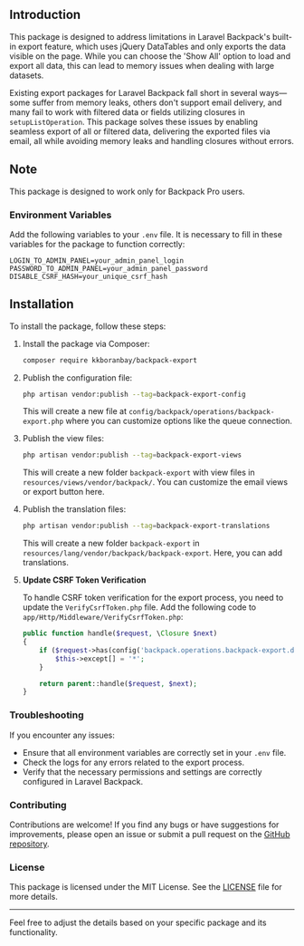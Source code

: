 ## Introduction

This package is designed to address limitations in Laravel Backpack's built-in export feature, which uses jQuery DataTables and only exports the data visible on the page. While you can choose the 'Show All' option to load and export all data, this can lead to memory issues when dealing with large datasets.

Existing export packages for Laravel Backpack fall short in several ways—some suffer from memory leaks, others don't support email delivery, and many fail to work with filtered data or fields utilizing closures in `setupListOperation`. This package solves these issues by enabling seamless export of all or filtered data, delivering the exported files via email, all while avoiding memory leaks and handling closures without errors.

## Note

This package is designed to work only for Backpack Pro users.

### Environment Variables

Add the following variables to your `.env` file. It is necessary to fill in these variables for the package to function correctly:

```env
LOGIN_TO_ADMIN_PANEL=your_admin_panel_login
PASSWORD_TO_ADMIN_PANEL=your_admin_panel_password
DISABLE_CSRF_HASH=your_unique_csrf_hash
```

## Installation

To install the package, follow these steps:

1. Install the package via Composer:

    ```bash
    composer require kkboranbay/backpack-export
    ```

2. Publish the configuration file:

    ```bash
    php artisan vendor:publish --tag=backpack-export-config
    ```

    This will create a new file at `config/backpack/operations/backpack-export.php` where you can customize options like the queue connection.

3. Publish the view files:

    ```bash
    php artisan vendor:publish --tag=backpack-export-views
    ```

    This will create a new folder `backpack-export` with view files in `resources/views/vendor/backpack/`. You can customize the email views or export button here.

4. Publish the translation files:

    ```bash
    php artisan vendor:publish --tag=backpack-export-translations
    ```

    This will create a new folder `backpack-export` in `resources/lang/vendor/backpack/backpack-export`. Here, you can add translations.

5. **Update CSRF Token Verification**

   To handle CSRF token verification for the export process, you need to update the `VerifyCsrfToken.php` file. Add the following code to `app/Http/Middleware/VerifyCsrfToken.php`:

    ```php
    public function handle($request, \Closure $next)
    {
        if ($request->has(config('backpack.operations.backpack-export.disableCSRFhash'))) {
            $this->except[] = '*';
        }

        return parent::handle($request, $next);
    }
    ```

### Troubleshooting

If you encounter any issues:

- Ensure that all environment variables are correctly set in your `.env` file.
- Check the logs for any errors related to the export process.
- Verify that the necessary permissions and settings are correctly configured in Laravel Backpack.

### Contributing

Contributions are welcome! If you find any bugs or have suggestions for improvements, please open an issue or submit a pull request on the [GitHub repository](https://github.com/kkboranbay/backpack-export).

### License

This package is licensed under the MIT License. See the [LICENSE](LICENSE.md) file for more details.

---

Feel free to adjust the details based on your specific package and its functionality.